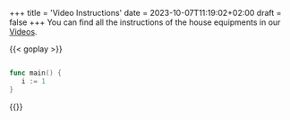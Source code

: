 +++
title = 'Video Instructions'
date = 2023-10-07T11:19:02+02:00
draft = false
+++
You can find all the instructions of the house equipments in our [Videos](https://photos.app.goo.gl/2ubYtQuKbZ5ztfSi7). 

{{< goplay >}} 

```go

func main() {
   i := 1
}

```

{{</goplay >}}
